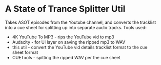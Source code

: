# A State of Trance Splitter Util
Takes ASOT episodes from the Youtube channel, and converts the tracklist into a cue sheet for splitting up into separate audio tracks.
Tools used:
- 4K YouTube To MP3 - rips the YouTube vid to mp3
- Audacity - for UI layer on saving the ripped mp3 to WAV
- this util - convert the YouTube vid details tracklist format to the cue sheet format
- CUETools - spitting the ripped WAV per the cue sheet